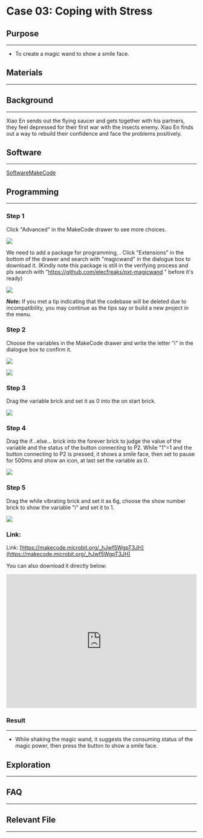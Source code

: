 # Case 03: Coping with Stress

## Purpose
---

- To create a magic wand to show a smile face.

## Materials 
---



## Background
---
Xiao En sends out the flying saucer and gets together with his partners, they feel depressed for their first war with the insects enemy. Xiao En finds out a way to rebuild their confidence and face the problems positively.

## Software

---

[SoftwareMakeCode](https://makecode.microbit.org/#)

## Programming

---

### Step 1

 Click "Advanced" in the MakeCode drawer to see more choices.

![](./images/magicwand_case_01_02.png)

We need to add a package for programming, . Click "Extensions" in the bottom of the drawer and search with "magicwand" in the dialogue box to download it. (Kindly note this package is still in the verifying process and pls search with "https://github.com/elecfreaks/pxt-magicwand " before it's ready)

![](./images/magicwand_case_01_03.png)

***Note:*** If you met a tip indicating that the codebase will be deleted due to incompatibility, you may continue as the tips say or build a new project in the menu. 

### Step 2

Choose the variables in the MakeCode drawer and write the letter "i" in the dialogue box to confirm it.



![](./images/magicwand_case_03_04.png)


![](./images/magicwand_case_03_05.png)


### Step 3
Drag the variable brick and set it as 0 into the on start brick.

![](./images/magicwand_case_03_06.png)

### Step 4

Drag the if...else... brick into the forever brick to judge the value of the variable and the status of the button connecting to P2. While "1"=1 and the button connecting to P2 is pressed, it shows a smile face, then set to pause for 500ms and show an icon, at last set the variable as 0. 


![](./images/magicwand_case_03_07.png)

### Step 5

Drag the while vibrating brick and set it as 6g, choose the show number brick to show the variable "i" and set it to 1. 

![](./images/magicwand_case_03_08.png)




### Link: 

Link: [https://makecode.microbit.org/_hJwf5WgpT3JH](https://makecode.microbit.org/_hJwf5WgpT3JH)

You can also download it directly below:

<div style="position:relative;height:0;padding-bottom:70%;overflow:hidden;"><iframe style="position:absolute;top:0;left:0;width:100%;height:100%;" src="https://makecode.microbit.org/#pub:_hJwf5WgpT3JH]" frameborder="0" sandbox="allow-popups allow-forms allow-scripts allow-same-origin"></iframe></div>  

### Result
---
- While shaking the magic wand, it suggests the consuming status of the magic power, then press the button to show a smile face.
## Exploration

---

## FAQ

---

## Relevant File   

---
